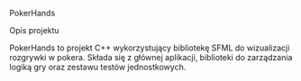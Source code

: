 PokerHands

Opis projektu

PokerHands to projekt C++ wykorzystujący bibliotekę SFML do wizualizacji rozgrywki w pokera. Składa się z głównej aplikacji, biblioteki do zarządzania logiką gry oraz zestawu testów jednostkowych.
